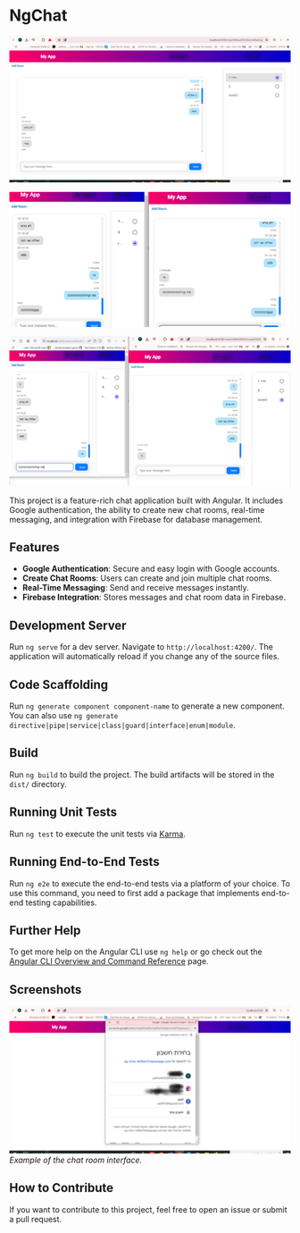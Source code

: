 # NgChat

![Chat Room](./src/assets/p2.png)

![Chat Room](./src/assets/p3.png)

![Chat Room](./src/assets/p4.png)

This project is a feature-rich chat application built with Angular. It includes Google authentication, the ability to create new chat rooms, real-time messaging, and integration with Firebase for database management.

## Features

- **Google Authentication**: Secure and easy login with Google accounts.
- **Create Chat Rooms**: Users can create and join multiple chat rooms.
- **Real-Time Messaging**: Send and receive messages instantly.
- **Firebase Integration**: Stores messages and chat room data in Firebase.

## Development Server

Run `ng serve` for a dev server. Navigate to `http://localhost:4200/`. The application will automatically reload if you change any of the source files.

## Code Scaffolding

Run `ng generate component component-name` to generate a new component. You can also use `ng generate directive|pipe|service|class|guard|interface|enum|module`.

## Build

Run `ng build` to build the project. The build artifacts will be stored in the `dist/` directory.

## Running Unit Tests

Run `ng test` to execute the unit tests via [Karma](https://karma-runner.github.io).

## Running End-to-End Tests

Run `ng e2e` to execute the end-to-end tests via a platform of your choice. To use this command, you need to first add a package that implements end-to-end testing capabilities.

## Further Help

To get more help on the Angular CLI use `ng help` or go check out the [Angular CLI Overview and Command Reference](https://angular.io/cli) page.

## Screenshots

![Chat Room](./src/assets/p1.png)
*Example of the chat room interface.*

## How to Contribute

If you want to contribute to this project, feel free to open an issue or submit a pull request.
